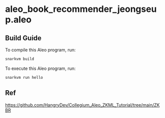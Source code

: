 # aleo_book_recommender_jeongseup.aleo

## Build Guide

To compile this Aleo program, run:
```bash
snarkvm build
```

To execute this Aleo program, run:
```bash
snarkvm run hello
```

## Ref
https://github.com/HangryDev/Collegium_Aleo_ZKML_Tutorial/tree/main/ZKBR
